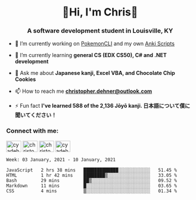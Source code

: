 <div class="main">
<h1 align="center">🌟Hi, I'm Chris🌟</h1>
<h3 align="center">A software development student in Louisville, KY</h3>

- 🔭 I’m currently working on [PokemonCLI](https://github.com/cyadehn/PokemonCLI) and my own [Anki Scripts](https://github.com/cyadehn/anki-scripts)

- 🌱 I’m currently learning **general CS (EDX CS50), C# and .NET development**

- 💬 Ask me about **Japanese kanji, Excel VBA, and Chocolate Chip Cookies**

- 📫 How to reach me **christopher.dehner@outlook.com**

- ⚡ Fun fact **I've learned 588 of the 2,136 Jōyō kanji. 日本語について僕に聞いてください！**

<h3 align="left">Connect with me:</h3>
<p align="left">
<a href="https://twitter.com/cyadehn" target="blank"><img align="center" src="https://cdn.jsdelivr.net/npm/simple-icons@3.0.1/icons/twitter.svg" alt="cyadehn" height="30" width="40" /></a>
<a href="https://linkedin.com/in/christopherdehnerii" target="blank"><img align="center" src="https://cdn.jsdelivr.net/npm/simple-icons@3.0.1/icons/linkedin.svg" alt="christopherdehnerii" height="30" width="40" /></a>
<a href="https://fb.com/christopherdehnerii" target="blank"><img align="center" src="https://cdn.jsdelivr.net/npm/simple-icons@3.0.1/icons/facebook.svg" alt="christopherdehnerii" height="30" width="40" /></a>
<a href="https://instagram.com/cyadehn" target="blank"><img align="center" src="https://cdn.jsdelivr.net/npm/simple-icons@3.0.1/icons/instagram.svg" alt="cyadehn" height="30" width="40" /></a>
</p>

<!--START_SECTION:waka-->
```text
Week: 03 January, 2021 - 10 January, 2021

JavaScript   2 hrs 38 mins   █████████████░░░░░░░░░░░░   51.45 % 
HTML         1 hr 42 mins    ████████▒░░░░░░░░░░░░░░░░   33.05 % 
Bash         29 mins         ██▒░░░░░░░░░░░░░░░░░░░░░░   09.52 % 
Markdown     11 mins         █░░░░░░░░░░░░░░░░░░░░░░░░   03.65 % 
CSS          4 mins          ▒░░░░░░░░░░░░░░░░░░░░░░░░   01.34 % 
```
<!--END_SECTION:waka-->
